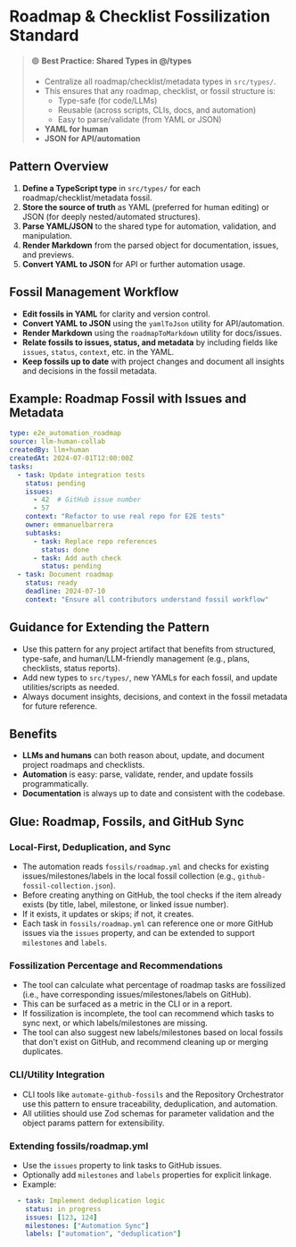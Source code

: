 # Roadmap & Checklist Fossilization Standard

> 🟢 **Best Practice: Shared Types in @/types**
>
> - Centralize all roadmap/checklist/metadata types in `src/types/`.
> - This ensures that any roadmap, checklist, or fossil structure is:
>   - Type-safe (for code/LLMs)
>   - Reusable (across scripts, CLIs, docs, and automation)
>   - Easy to parse/validate (from YAML or JSON)
> - **YAML for human**
> - **JSON for API/automation**

## Pattern Overview

1. **Define a TypeScript type** in `src/types/` for each roadmap/checklist/metadata fossil.
2. **Store the source of truth** as YAML (preferred for human editing) or JSON (for deeply nested/automated structures).
3. **Parse YAML/JSON** to the shared type for automation, validation, and manipulation.
4. **Render Markdown** from the parsed object for documentation, issues, and previews.
5. **Convert YAML to JSON** for API or further automation usage.

## Fossil Management Workflow

- **Edit fossils in YAML** for clarity and version control.
- **Convert YAML to JSON** using the `yamlToJson` utility for API/automation.
- **Render Markdown** using the `roadmapToMarkdown` utility for docs/issues.
- **Relate fossils to issues, status, and metadata** by including fields like `issues`, `status`, `context`, etc. in the YAML.
- **Keep fossils up to date** with project changes and document all insights and decisions in the fossil metadata.

## Example: Roadmap Fossil with Issues and Metadata

```yaml
type: e2e_automation_roadmap
source: llm-human-collab
createdBy: llm+human
createdAt: 2024-07-01T12:00:00Z
tasks:
  - task: Update integration tests
    status: pending
    issues:
      - 42  # GitHub issue number
      - 57
    context: "Refactor to use real repo for E2E tests"
    owner: emmanuelbarrera
    subtasks:
      - task: Replace repo references
        status: done
      - task: Add auth check
        status: pending
  - task: Document roadmap
    status: ready
    deadline: 2024-07-10
    context: "Ensure all contributors understand fossil workflow"
```

## Guidance for Extending the Pattern

- Use this pattern for any project artifact that benefits from structured, type-safe, and human/LLM-friendly management (e.g., plans, checklists, status reports).
- Add new types to `src/types/`, new YAMLs for each fossil, and update utilities/scripts as needed.
- Always document insights, decisions, and context in the fossil metadata for future reference.

## Benefits

- **LLMs and humans** can both reason about, update, and document project roadmaps and checklists.
- **Automation** is easy: parse, validate, render, and update fossils programmatically.
- **Documentation** is always up to date and consistent with the codebase.

## Glue: Roadmap, Fossils, and GitHub Sync

### Local-First, Deduplication, and Sync
- The automation reads `fossils/roadmap.yml` and checks for existing issues/milestones/labels in the local fossil collection (e.g., `github-fossil-collection.json`).
- Before creating anything on GitHub, the tool checks if the item already exists (by title, label, milestone, or linked issue number).
- If it exists, it updates or skips; if not, it creates.
- Each task in `fossils/roadmap.yml` can reference one or more GitHub issues via the `issues` property, and can be extended to support `milestones` and `labels`.

### Fossilization Percentage and Recommendations
- The tool can calculate what percentage of roadmap tasks are fossilized (i.e., have corresponding issues/milestones/labels on GitHub).
- This can be surfaced as a metric in the CLI or in a report.
- If fossilization is incomplete, the tool can recommend which tasks to sync next, or which labels/milestones are missing.
- The tool can also suggest new labels/milestones based on local fossils that don't exist on GitHub, and recommend cleaning up or merging duplicates.

### CLI/Utility Integration
- CLI tools like `automate-github-fossils` and the Repository Orchestrator use this pattern to ensure traceability, deduplication, and automation.
- All utilities should use Zod schemas for parameter validation and the object params pattern for extensibility.

### Extending fossils/roadmap.yml
- Use the `issues` property to link tasks to GitHub issues.
- Optionally add `milestones` and `labels` properties for explicit linkage.
- Example:
```yaml
  - task: Implement deduplication logic
    status: in progress
    issues: [123, 124]
    milestones: ["Automation Sync"]
    labels: ["automation", "deduplication"]
``` 